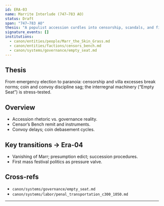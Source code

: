 ```yaml
---
id: ERA-03
name: Marrite Interlude (747–783 AO)
status: Draft
span: "747–783 AO"
thesis: "A populist accession curdles into censorship, scandals, and fiscal erosion; power reverts to councils and temple houses; Marr vanishes without a body."
signature_events: []
institutions:
  - canon/entities/people/Marr_the_Skin_Grass.md
  - canon/entities/factions/censors_bench.md
  - canon/systems/governance/empty_seat.md
---
```


## Thesis
From emergency election to paranoia: censorship and villa excesses break norms; coin and convoy discipline sag; the interregnal machinery (“Empty Seat”) is stress-tested.

## Overview
- Accession rhetoric vs. governance reality.
- Censor’s Bench remit and instruments.
- Convoy delays; coin debasement cycles.

## Key transitions → Era-04
- Vanishing of Marr; presumption edict; succession procedures.
- First mass festival politics as pressure valve.

## Cross-refs
- `canon/systems/governance/empty_seat.md`
- `canon/systems/labor/penal_transportation_c300_1050.md`
---